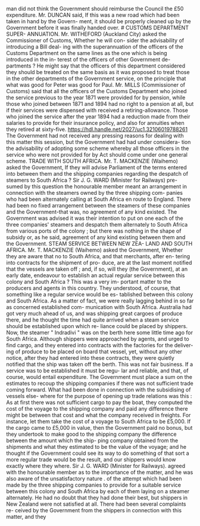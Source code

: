 man did not think the Government should reimburse the Council the £50 expenditure. Mr. DUNCAN said, If this was a new road which had been taken in hand by the Govern- ment, it should be properly cleaned up by the Government before it was finally handed over. # CUSTOMS DEPARTMENT SUPER- ANNUATION. Mr. WITHEFORD (Auckland City) asked the Commissioner of Customs, Whether he will con- sider the advisability of introducing a Bill deal- ing with the superannuation of the officers of the Customs Department on the same lines as the one which is being introduced in the in- terest of the officers of other Government de- partments ? He might say that the officers of this department considered they should be treated on the same basis as it was proposed to treat those in the other departments of the Government service, on the principle that what was good for Peter was good for Paul. Mr. MILLS (Commissioner of Customs) said that all the officers of the Customs Department who joined the service previous to the year 1871 were provided for by pension, while those who joined between 1871 and 1894 had no right to a pension at all, but if their services were dispensed with received a retiring-allowance. Those who joined the service after the year 1894 had a reduction made from their salaries to provide for their insurance policy, and also for annuities when they retired at sixty-five. https://hdl.handle.net/2027/uc1.32106019788261 The Government had not received any pressing reasons for dealing with this matter this session, but the Government had had under considera- tion the advisability of adopting some scheme whereby all those officers in the service who were not provided for by Act should come under one general scheme. TRADE WITH SOUTH AFRICA. Mr. T. MACKENZIE (Waihemo) asked the Government, If they will advise Parliament of the terms entered into between them and the shipping companies regarding the despatch of steamers to South Africa ? Sir J. G. WARD (Minister for Railways) pre- sumed by this question the honourable member meant an arrangement in connection with the steamers owned by the three shipping com- panies who had been alternately calling at South Africa en route to England. There had been no fixed arrangement between the steamers of these companies and the Government-that was, no agreement of any kind existed. The Government was advised it was their intention to put on one each of the three companies' steamers and despatch them alternately to South Africa from various ports of the colony ; but there was nothing in the shape of subsidy or, as he said, agreement of any kind existing between them and the Government. STEAM SERVICE BETWEEN NEW ZEA- LAND AND SOUTH AFRICA. Mr. T. MACKENZIE (Waihemo) asked the Government, Whether they are aware that no to South Africa, and that merchants, after en- tering into contracts for the shipment of pro- duce, are at the last moment notified that the vessels are taken off ; and, if so, will they (the Government), at an early date, endeavour to establish an actual regular service between this colony and South Africa ? This was a very im- portant matter to the producers and agents in this country. They understood, of course, that something like a regular service would be es- tablished between this colony and South Africa. As a matter of fact, we were really lagging behind in so far as concerned established com- munication with South Africa. Australia had got very much ahead of us, and was shipping great cargoes of produce there, and he thought the time had quite arrived when a steam service should be established upon which re- liance could be placed by shippers. Now, the steamer " Indradivi " was on the berth here some little time ago for South Africa. Although shippers were approached by agents, and urged to find cargo, and they entered into contracts with the factories for the deliver- ing of produce to be placed on board that vessel, yet, without any other notice, after they had entered into these contracts, they were quietly notified that the ship was taken off the berth. This was not fair business. If a service was to be established it must be regu- lar and reliable, and that, of course, would entail expenditure. The Government must place a sum on the estimates to recoup the shipping companies if there was not sufficient trade coming forward. What had been done in connection with the subsidising of vessels else- where for the purpose of opening up trade relations was this : As at first there was not sufficient cargo to pay the boat, they computed the cost of the voyage to the shipping company and paid any difference there might be between that cost and what the company received in freights. For instance, let them take the cost of a voyage to South Africa to be £5,000. If the cargo came to £5,000 in value, then the Government paid no bonus, but they undertook to make good to the shipping company the difference between the amount which the ship- ping company obtained from the shipments and what they estimated to be the value of the voyage; and he thought if the Government could see its way to do something of that sort a more regular trade would be the result, and our shippers would know exactly where they where. Sir J. G. WARD (Minister for Railways). agreed with the honourable member as to the importance of the matter, and he was also aware of the unsatisfactory nature . of the attempt which had been made by the three shipping companies to provide for a suitable service between this colony and South Africa by each of them laying on a steamer alternately. He had no doubt that they had done their best, but shippers in New Zealand were not satisfied at all. There had been several complaints re- ceived by the Government from the shippers in connection with this matter, and they 